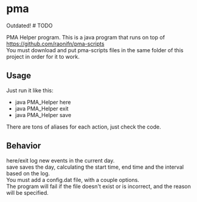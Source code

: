 pma
===

Outdated! # TODO

PMA Helper program. This is a java program that runs on top of https://github.com/raonifn/pma-scripts  
You must download and put pma-scripts files in the same folder of this project in order for it to work.

Usage
---
Just run it like this:
* java PMA_Helper here
* java PMA_Helper exit
* java PMA_Helper save

There are tons of aliases for each action, just check the code.

Behavior
---
here/exit log new events in the current day.  
save saves the day, calculating the start time, end time and the interval based on the log.  
You must add a config.dat file, with a couple options.  
The program will fail if the file doesn't exist or is incorrect, and the reason will be specified.
